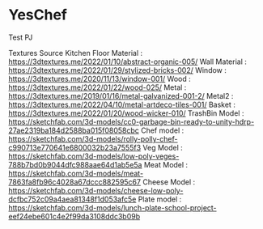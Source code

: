 # YesChef
Test PJ

Textures Source
Kitchen Floor Material : https://3dtextures.me/2022/01/10/abstract-organic-005/
Wall Material : https://3dtextures.me/2022/01/29/stylized-bricks-002/
Window : https://3dtextures.me/2020/11/13/window-001/
Wood : https://3dtextures.me/2022/01/22/wood-025/
Metal : https://3dtextures.me/2019/01/16/metal-galvanized-001-2/
Metal2 : https://3dtextures.me/2022/04/10/metal-artdeco-tiles-001/
Basket : https://3dtextures.me/2022/01/20/wood-wicker-010/
TrashBin Model : https://sketchfab.com/3d-models/cc0-garbage-bin-ready-to-unity-hdrp-27ae2319ba184d2588ba015f08058cbc
Chef model : https://sketchfab.com/3d-models/rolly-polly-chef-c990713e770641e6800032b23a7555f3
Veg Model : https://sketchfab.com/3d-models/low-poly-veges-788b7bd0b9044dfc988aae64d1ab5e5a
Meat Model : https://sketchfab.com/3d-models/meat-7863fa8fb96c4028a67dccc882595c67
Cheese Model : https://sketchfab.com/3d-models/cheese-low-poly-dcfbc752c09a4aea81348f1d053afc5e
Plate model : https://sketchfab.com/3d-models/lunch-plate-school-project-eef24ebe601c4e2f99da3108ddc3b09b